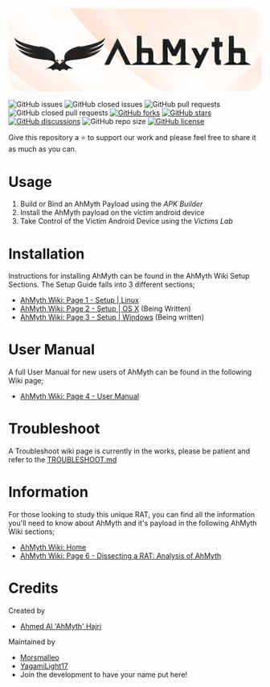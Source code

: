 <img src=".github/AhMyth-Banner.jpg" alt="Banner.png" />

![GitHub issues](https://img.shields.io/github/issues-raw/Morsmalleo/AhMyth?color=red) ![GitHub closed issues](https://img.shields.io/github/issues-closed-raw/Morsmalleo/AhMyth?color=light%20green) ![GitHub pull requests](https://img.shields.io/github/issues-pr-raw/Morsmalleo/AhMyth?color=blue) ![GitHub closed pull requests](https://img.shields.io/github/issues-pr-closed-raw/Morsmalleo/AhMyth?color=blue) [![GitHub forks](https://img.shields.io/github/forks/Morsmalleo/AhMyth)](https://github.com/Morsmalleo/AhMyth/network) [![GitHub stars](https://img.shields.io/github/stars/Morsmalleo/AhMyth)](https://github.com/Morsmalleo/AhMyth/stargazers) [![GitHub discussions](https://img.shields.io/github/discussions/Morsmalleo/AhMyth)](https://GitHub.com/Morsmalleo/AhMyth/discussions) ![GitHub repo size](https://img.shields.io/github/repo-size/Morsmalleo/AhMyth) [![GitHub license](https://img.shields.io/github/license/Morsmalleo/AhMyth)](https://github.com/Morsmalleo/AhMyth/blob/master/LICENSE.md)

Give this repository a ⭐ to support our work
and please feel free to share it as much as you can.
#

Usage
=====
01. Build or Bind an AhMyth Payload using the *APK Builder*
02. Install the AhMyth payload on the victim android device
03. Take Control of the Victim Android Device using the *Victims Lab*
#

Installation
============
Instructions for installing AhMyth can be found in the AhMyth Wiki Setup Sections.
The Setup Guide falls into 3 different sections;

- [AhMyth Wiki: Page 1 - Setup | Linux](https://github.com/Morsmalleo/AhMyth/wiki/P1.-Setup-%7C-Linux)
- [AhMyth Wiki: Page 2 - Setup | OS X](https://github.com/Morsmalleo/AhMyth/wiki/P2.-Setup-%7C-OS-X-*Being-Written*) (Being Written)
- [AhMyth Wiki: Page 3 - Setup | Windows](https://github.com/Morsmalleo/AhMyth/wiki/P3.-Setup-%7C-Windows-*Being-Written*) (Being written)
#

User Manual
===========
A full User Manual for new users of AhMyth can be found in the following Wiki page; 
- [AhMyth Wiki: Page 4 - User Manual](https://github.com/Morsmalleo/AhMyth/wiki/P4.-User-Manual)
#

Troubleshoot
============
A Troubleshoot wiki page is currently in the works, please be patient and refer to the [TROUBLESHOOT.md](#troubleshoot)

Information
===========
For those looking to study this unique RAT, you can find all the information you'll need to know about AhMyth and it's payload in the following AhMyth Wiki sections;
- [AhMyth Wiki: Home](https://github.com/Morsmalleo/AhMyth/wiki)
- [AhMyth Wiki: Page 6 - Dissecting a RAT: Analysis of AhMyth](https://github.com/Morsmalleo/AhMyth/wiki/P6.-Dissecting-a-RAT:-Analysis-of-AhMyth)
#

Credits
=========

Created by
- [Ahmed Al 'AhMyth' Hajri](https://github.com/AhMyth)

Maintained by
- [Morsmalleo](https://github.com/Morsmalleo)
- [YagamiLight17](https://github.com/YagamiLight17)
- Join the development to have your name put here!

